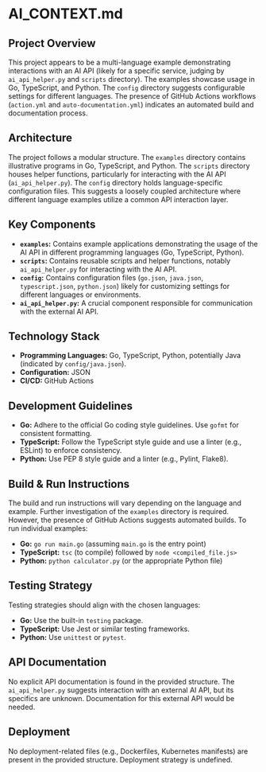 # AI_CONTEXT.md

## Project Overview

This project appears to be a multi-language example demonstrating interactions with an AI API (likely for a specific service, judging by `ai_api_helper.py` and `scripts` directory).  The examples showcase usage in Go, TypeScript, and Python.  The `config` directory suggests configurable settings for different languages. The presence of GitHub Actions workflows (`action.yml` and `auto-documentation.yml`) indicates an automated build and documentation process.


## Architecture

The project follows a modular structure.  The `examples` directory contains illustrative programs in Go, TypeScript, and Python.  The `scripts` directory houses helper functions, particularly for interacting with the AI API (`ai_api_helper.py`). The `config` directory holds language-specific configuration files.  This suggests a loosely coupled architecture where different language examples utilize a common API interaction layer.


## Key Components

* **`examples`:** Contains example applications demonstrating the usage of the AI API in different programming languages (Go, TypeScript, Python).
* **`scripts`:** Contains reusable scripts and helper functions, notably `ai_api_helper.py` for interacting with the AI API.
* **`config`:** Contains configuration files (`go.json`, `java.json`, `typescript.json`, `python.json`) likely for customizing settings for different languages or environments.
* **`ai_api_helper.py`:**  A crucial component responsible for communication with the external AI API.


## Technology Stack

* **Programming Languages:** Go, TypeScript, Python, potentially Java (indicated by `config/java.json`).
* **Configuration:** JSON
* **CI/CD:** GitHub Actions


## Development Guidelines

* **Go:** Adhere to the official Go coding style guidelines.  Use `gofmt` for consistent formatting.
* **TypeScript:** Follow the TypeScript style guide and use a linter (e.g., ESLint) to enforce consistency.
* **Python:** Use PEP 8 style guide and a linter (e.g., Pylint, Flake8).


## Build & Run Instructions

The build and run instructions will vary depending on the language and example.  Further investigation of the `examples` directory is required.  However, the presence of GitHub Actions suggests automated builds.  To run individual examples:

* **Go:**  `go run main.go` (assuming `main.go` is the entry point)
* **TypeScript:** `tsc` (to compile) followed by `node <compiled_file.js>`
* **Python:** `python calculator.py` (or the appropriate Python file)


## Testing Strategy

Testing strategies should align with the chosen languages:

* **Go:** Use the built-in `testing` package.
* **TypeScript:** Use Jest or similar testing frameworks.
* **Python:** Use `unittest` or `pytest`.


## API Documentation

No explicit API documentation is found in the provided structure.  The `ai_api_helper.py` suggests interaction with an external AI API, but its specifics are unknown.  Documentation for this external API would be needed.


## Deployment

No deployment-related files (e.g., Dockerfiles, Kubernetes manifests) are present in the provided structure.  Deployment strategy is undefined.

